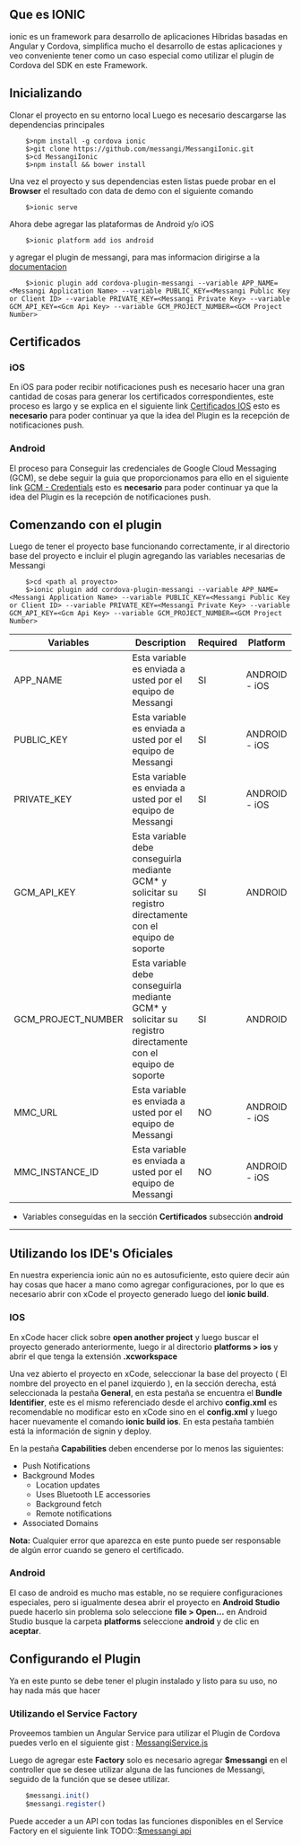 
## Que es IONIC
ionic es un framework para desarrollo de aplicaciones Híbridas basadas en Angular y Cordova, simplifica mucho 
el desarrollo de estas aplicaciones y veo conveniente tener como un caso especial como utilizar el plugin de Cordova del SDK en este Framework.


## Inicializando

Clonar el proyecto en su entorno local
Luego es necesario descargarse las dependencias principales

```shell
	$>npm install -g cordova ionic
	$>git clone https://github.com/messangi/MessangiIonic.git
	$>cd MessangiIonic
	$>npm install && bower install
```
Una vez el proyecto y sus dependencias esten listas puede probar en el **Browser** el resultado con data de demo con el siguiente comando

```shell
	$>ionic serve
```

Ahora debe agregar las plataformas de Android y/o iOS

```shell
	$>ionic platform add ios android
```

y agregar el plugin de messangi, para mas informacion dirigirse a la [documentacion](https://www.npmjs.com/package/cordova-plugin-messangi)

```shell
	$>ionic plugin add cordova-plugin-messangi --variable APP_NAME=<Messangi Application Name> --variable PUBLIC_KEY=<Messangi Public Key or Client ID> --variable PRIVATE_KEY=<Messangi Private Key> --variable GCM_API_KEY=<Gcm Api Key> --variable GCM_PROJECT_NUMBER=<GCM Project Number>
```

## Certificados
### iOS
En iOS para poder recibir notificaciones push es necesario hacer una gran cantidad de cosas para generar los certificados correspondientes, este proceso es largo y se explica en el siguiente link [Certificados IOS](https://www.messangi.com/documentation/doku.php?id=sdk:ios_certs) esto es **necesario** para poder continuar ya que la idea del Plugin es la recepción de notificaciones push.

### Android
El proceso para Conseguir las credenciales de Google Cloud Messaging (GCM), se debe seguir la guia que proporcionamos para ello en el siguiente link [GCM - Credentials](https://www.messangi.com/documentation/doku.php?id=sdk:android_keys) esto es **necesario** para poder continuar ya que la idea del Plugin es la recepción de notificaciones push.

## Comenzando con el plugin

Luego de tener el proyecto base funcionando correctamente, ir al directorio base del proyecto e incluir el plugin agregando las variables necesarias de Messangi

```shell
	$>cd <path al proyecto>
	$>ionic plugin add cordova-plugin-messangi --variable APP_NAME=<Messangi Application Name> --variable PUBLIC_KEY=<Messangi Public Key or Client ID> --variable PRIVATE_KEY=<Messangi Private Key> --variable GCM_API_KEY=<Gcm Api Key> --variable GCM_PROJECT_NUMBER=<GCM Project Number>
```

|Variables|Description|Required|Platform|
|---------|-----------|--------|--------|
|APP_NAME |Esta variable es enviada a usted por el equipo de Messangi|SI|ANDROID - iOS|
|PUBLIC_KEY|Esta variable es enviada a usted por el equipo de Messangi|SI|ANDROID - iOS|
|PRIVATE_KEY|Esta variable es enviada a usted por el equipo de Messangi|SI|ANDROID - iOS|
|GCM_API_KEY|Esta variable debe conseguirla mediante GCM* y solicitar su registro directamente con el equipo de soporte|SI|ANDROID|
|GCM_PROJECT_NUMBER|Esta variable debe conseguirla mediante GCM* y solicitar su registro directamente con el equipo de soporte|SI|ANDROID|
|MMC_URL|Esta variable es enviada a usted por el equipo de Messangi|NO|ANDROID - iOS|
|MMC_INSTANCE_ID|Esta variable es enviada a usted por el equipo de Messangi|NO|ANDROID - iOS|

* Variables conseguidas en la sección **Certificados** subsección **android**


----------
## Utilizando los IDE's Oficiales 

En nuestra experiencia ionic aún no es autosuficiente, esto quiere decir aún hay cosas que hacer a mano como agregar configuraciones, por lo que es necesario abrir con xCode el proyecto generado luego del **ionic build**.

### IOS
En xCode hacer click sobre **open another project** y luego buscar el proyecto generado anteriormente, luego ir al directorio **platforms > ios** y abrir el que tenga la extensión **.xcworkspace**

Una vez abierto el proyecto en xCode, seleccionar la base del proyecto ( El nombre del proyecto en el panel izquierdo ), en la sección derecha, está seleccionada la pestaña **General**, en esta pestaña se encuentra el **Bundle Identifier**, este es el mismo referenciado desde el archivo **config.xml** es recomendable no modificar esto en xCode sino en el **config.xml** y luego hacer nuevamente el comando **ionic build ios**. En esta pestaña también está la información de signin y deploy.

En la pestaña **Capabilities** deben encenderse por lo menos las siguientes: 

- Push Notifications
- Background Modes
	- Location updates
	- Uses Bluetooth LE accessories
	- Background fetch
	- Remote notifications
- Associated Domains 	

**Nota:** Cualquier error que aparezca en este punto puede ser responsable de algún error cuando se genero el certificado.

### Android
El caso de android es mucho mas estable, no se requiere configuraciones especiales, pero si igualmente desea abrir el proyecto en **Android Studio** puede hacerlo sin problema solo seleccione **file > Open...** en Android Studio busque la carpeta **platforms** seleccione **android** y de clic en **aceptar**.

## Configurando el Plugin
Ya en este punto se debe tener el plugin instalado y listo para su uso, no hay nada más que hacer

### Utilizando el Service Factory 
Proveemos tambien un Angular Service para utilizar el Plugin de Cordova puedes verlo en el siguiente gist : [MessangiService.js](https://gist.github.com/messangi/90f3ec0cb0beae915120a88cfca1a94b)

Luego de agregar este **Factory** solo es necesario agregar **$messangi** en el controller que se desee utilizar alguna de las funciones de Messangi, seguido de la función que se desee utilizar. 

```js
	$messangi.init()
	$messangi.register()
```

Puede acceder a un API con todas las funciones disponibles en el Service Factory en el siguiente link TODO::[$messangi api]() 
